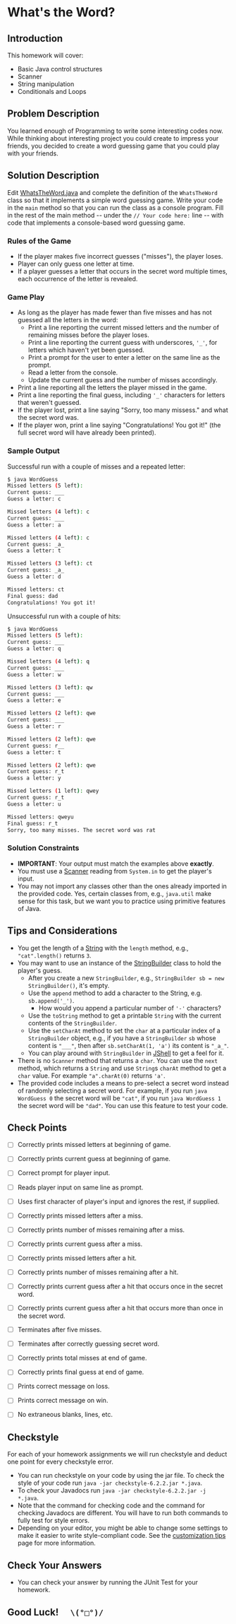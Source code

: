 # What's the Word?

## Introduction

This homework will cover:
- Basic Java control structures
- Scanner
- String manipulation
- Conditionals and Loops

## Problem Description

You learned enough of Programming to write some interesting codes now.
While thinking about interesting project you could create to impress your friends,
you decided to create a word guessing game that you could play with your friends.

## Solution Description

Edit [WhatsTheWord.java](WhatsTheWord.java) and complete the definition of the `WhatsTheWord` class so that it implements a simple word guessing game.
Write your code in the `main` method so that you can run the class as a console program. Fill in the rest of the main method -- under the `// Your code here:` line -- with code that implements a console-based word guessing game.

### Rules of the Game

- If the player makes five incorrect guesses ("misses"), the player loses.
- Player can only guess one letter at time.
- If a player guesses a letter that occurs in the secret word multiple times, each occurrence of the letter is revealed.

### Game Play

- As long as the player has made fewer than five misses and has not guessed all the letters in the word:
  - Print a line reporting the current missed letters and the number of remaining misses before the player loses.
  - Print a line reporting the current guess with underscores, `'_'`, for letters which haven't yet been guessed.
  - Print a prompt for the user to enter a letter on the same line as the prompt.
  - Read a letter from the console.
  - Update the current guess and the number of misses accordingly.
- Print a line reporting all the letters the player missed in the game.
- Print a line reporting the final guess, including `'_'` characters for letters that weren't guessed.
- If the player lost, print a line saying "Sorry, too many missess." and what the secret word was.
- If the player won, print a line saying "Congratulations! You got it!" (the full secret word will have already been printed).

### Sample Output

Successful run with a couple of misses and a repeated letter:
```sh
$ java WordGuess
Missed letters (5 left):
Current guess: ___
Guess a letter: c

Missed letters (4 left): c
Current guess: ___
Guess a letter: a

Missed letters (4 left): c
Current guess: _a_
Guess a letter: t

Missed letters (3 left): ct
Current guess: _a_
Guess a letter: d

Missed letters: ct
Final guess: dad
Congratulations! You got it!
```

Unsuccessful run with a couple of hits:
```sh
$ java WordGuess
Missed letters (5 left):
Current guess: ___
Guess a letter: q

Missed letters (4 left): q
Current guess: ___
Guess a letter: w

Missed letters (3 left): qw
Current guess: ___
Guess a letter: e

Missed letters (2 left): qwe
Current guess: ___
Guess a letter: r

Missed letters (2 left): qwe
Current guess: r__
Guess a letter: t

Missed letters (2 left): qwe
Current guess: r_t
Guess a letter: y

Missed letters (1 left): qwey
Current guess: r_t
Guess a letter: u

Missed letters: qweyu
Final guess: r_t
Sorry, too many misses. The secret word was rat
```

### Solution Constraints

- **IMPORTANT**: Your output must match the examples above **exactly**.
- You must use a [Scanner](https://docs.oracle.com/javase/9/docs/api/java/util/Scanner.html) reading from `System.in` to get the player's input.
- You may not import any classes other than the ones already imported in the provided code. Yes, certain classes from, e.g.,  `java.util` make sense for this task, but we want you to practice using primitive features of Java.

## Tips and Considerations

- You get the length of a [String](https://docs.oracle.com/javase/9/docs/api/java/lang/String.html) with the `length` method, e.g., `"cat".length()` returns `3`.
- You may want to use an instance of the [StringBuilder](https://docs.oracle.com/javase/9/docs/api/java/lang/StringBuilder.html) class to hold the player's guess.
  - After you create a new `StringBuilder`, e.g., `StringBuilder sb = new StringBuilder()`, it's empty.
  - Use the `append` method to add a character to the String, e.g. `sb.append('_')`.
    - How would you append a particular number of `'-'` characters?
  - Use the `toString` method to get a printable `String` with the current contents of the `StringBuilder`.
  - Use the `setCharAt` method to set the `char` at a particular index of a `StringBuilder` object, e.g., if you have a `StringBuilder` `sb` whose content is `"___"`, then after `sb.setCharAt(1, 'a')` its content is `"_a_"`.
  - You can play around with `StringBuilder` in [JShell](https://docs.oracle.com/javase/9/jshell/introduction-jshell.htm) to get a feel for it.
- There is no `Scanner` method that returns a `char`. You can use the `next` method, which returns a `String` and use `String`s `charAt` method to get a `char` value. For example `"a".charAt(0)` returns `'a'`.
- The provided code includes a means to pre-select a secret word instead of randomly selecting a secret word. For example, if you run `java WordGuess 0` the secret word will be `"cat"`, if you run `java WordGuess 1` the secret word will be `"dad"`. You can use this feature to test your code.

## Check Points

- [ ] Correctly prints missed letters at beginning of game.
- [ ] Correctly prints current guess at beginning of game.
- [ ] Correct prompt for player input.
- [ ] Reads player input on same line as prompt.
- [ ] Uses first character of player's input and ignores the rest, if supplied.
- [ ] Correctly prints missed letters after a miss.
- [ ] Correctly prints number of misses remaining after a miss.
- [ ] Correctly prints current guess after a miss.
- [ ] Correctly prints missed letters after a hit.
- [ ] Correctly prints number of misses remaining after a hit.
- [ ] Correctly prints current guess after a hit that occurs once in the secret word.
- [ ] Correctly prints current guess after a hit that occurs more than once in the secret word.
- [ ] Terminates after five misses.
- [ ] Terminates after correctly guessing secret word.
- [ ] Correctly prints total misses at end of game.
- [ ] Correctly prints final guess at end of game.
- [ ] Prints correct message on loss.
- [ ] Prints correct message on win.
- [ ] No extraneous blanks, lines, etc.


## Checkstyle

For each of your homework assignments we will run checkstyle and deduct one point for every checkstyle error.

*   You can run checkstyle on your code by using the jar file. To check the style of your code run `java -jar checkstyle-6.2.2.jar *.java`.
*   To check your Javadocs run `java -jar checkstyle-6.2.2.jar -j *.java`.
*   Note that the command for checking code and the command for checking Javadocs are different. You will have to run both commands to fully test for style errors.
*   Depending on your editor, you might be able to change some settings to make it easier to write style-compliant code. See the [customization tips](http://cs1331.gatech.edu/customization-tips.html) page for more information.


## Check Your Answers

*   You can check your answer by running the JUnit Test for your homework.

## Good Luck! ```  \(°□°)/```